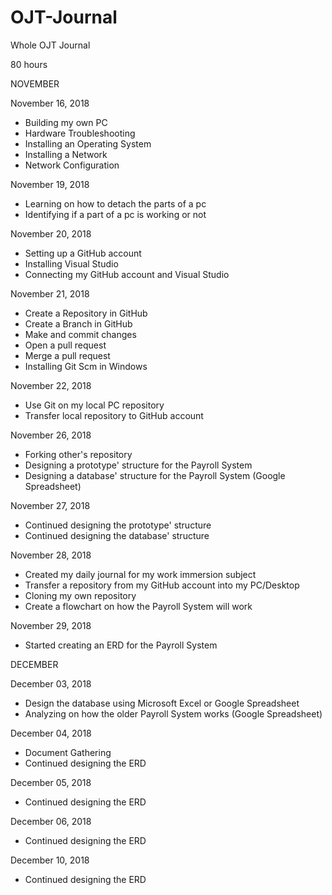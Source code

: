 # OJT-Journal
Whole OJT Journal

80 hours

NOVEMBER

November 16, 2018
- Building my own PC
- Hardware Troubleshooting
- Installing an Operating System
- Installing a Network
- Network Configuration

November 19, 2018
- Learning on how to detach the parts of a pc
- Identifying if a part of a pc is working or not

November 20, 2018
- Setting up a GitHub account
- Installing Visual Studio
- Connecting my GitHub account and Visual Studio

November 21, 2018
- Create a Repository in GitHub
- Create a Branch in GitHub
- Make and commit changes
- Open a pull request
- Merge a pull request
- Installing Git Scm in Windows

November 22, 2018
- Use Git on my local PC repository
- Transfer local repository to GitHub account

November 26, 2018
- Forking other's repository
- Designing a prototype' structure for the Payroll System
- Designing a database' structure for the Payroll System (Google Spreadsheet)

November 27, 2018
- Continued designing the prototype' structure
- Continued designing the database' structure

November 28, 2018
- Created my daily journal for my work immersion subject
- Transfer a repository from my GitHub account into my PC/Desktop
- Cloning my own repository
- Create a flowchart on how the Payroll System will work

November 29, 2018
- Started creating an ERD for the Payroll System

DECEMBER

December 03, 2018
- Design the database using Microsoft Excel or Google Spreadsheet
- Analyzing on how the older Payroll System works (Google Spreadsheet)

December 04, 2018
- Document Gathering
- Continued designing the ERD

December 05, 2018
- Continued designing the ERD

December 06, 2018
- Continued designing the ERD

December 10, 2018
- Continued designing the ERD
